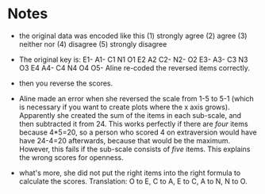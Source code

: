 # Notes

- the original data was encoded like this 
(1) strongly agree
(2) agree
(3) neither nor
(4) disagree
(5)	strongly disagree

- The original key is:
E1-	A1-	C1	N1	O1
E2 	A2	C2-	N2-	O2
E3-	A3-	C3	N3	O3
E4	A4-	C4	N4	O4
				O5-
Aline re-coded the reversed items correctly.


- then you reverse the scores. 

- Aline made an error when she reversed the scale from 1-5 to 5-1 (which is necessary if you want to 
create plots where the x axis grows). Apparently she created the sum of the items in each sub-scale, and 
then subtracted it from 24. This works perfectly if there are _four_  items because 4\*5=20, so a person
who scored 4 on extraversion would have have 24-4=20 afterwards, because that would be the maximum. 
However, this fails if the sub-scale consists of _five_ items. This explains the wrong scores for
openness.

- what's more, she did not put the right items into the right formula to calculate the scores. 
Translation: O to E, C to A, E to C, A to N, N to O.